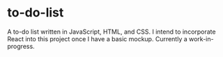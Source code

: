 # to-do-list
A to-do list written in JavaScript, HTML, and CSS.
I intend to incorporate React into this project once I have a basic mockup.
Currently a work-in-progress.
